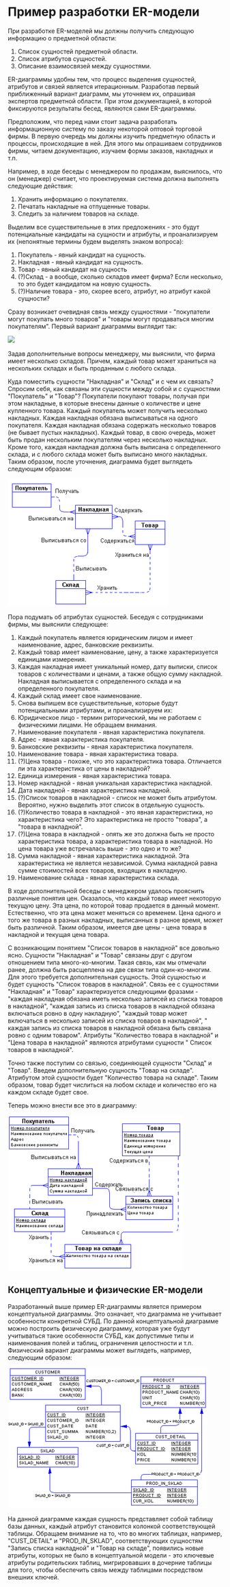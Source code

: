 # Пример разработки ER-модели

При разработке ER-моделей мы должны получить следующую информацию о предметной области:

1. Список сущностей предметной области. 
1. Список атрибутов сущностей. 
1. Описание взаимосвязей между сущностями. 

ER-диаграммы удобны тем, что процесс выделения сущностей, атрибутов и связей является итерационным. Разработав первый приближенный вариант диаграмм, мы уточняем их, опрашивая экспертов предметной области. При этом документацией, в которой фиксируются результаты бесед, являются сами ER-диаграммы. 

Предположим, что перед нами стоит задача разработать информационную систему по заказу некоторой оптовой торговой фирмы. В первую очередь мы должны изучить предметную область и процессы, происходящие в ней. Для этого мы опрашиваем сотрудников фирмы, читаем документацию, изучаем формы заказов, накладных и т.п. 

Например, в ходе беседы с менеджером по продажам, выяснилось, что он (менеджер) считает, что проектируемая система должна выполнять следующие действия: 

1. Хранить информацию о покупателях. 
1. Печатать накладные на отпущенные товары. 
1. Следить за наличием товаров на складе.

Выделим все существительные в этих предложениях - это будут потенциальные кандидаты на сущности и атрибуты, и проанализируем их (непонятные термины будем выделять знаком вопроса):

1. Покупатель - явный кандидат на сущность. 
1. Накладная - явный кандидат на сущность. 
1. Товар - явный кандидат на сущность 
1. (?)Склад - а вообще, сколько складов имеет фирма? Если несколько, то это будет кандидатом на новую сущность. 
1. (?)Наличие товара - это, скорее всего, атрибут, но атрибут какой сущности? 

Сразу возникает очевидная связь между сущностями - "покупатели могут покупать много товаров" и "товары могут продаваться многим покупателям". Первый вариант диаграммы выглядит так:

![]("images/ER_example_1.png")

Задав дополнительные вопросы менеджеру, мы выяснили, что фирма имеет несколько складов. Причем, каждый товар может храниться на нескольких складах и быть проданным с любого склада.

Куда поместить сущности "Накладная" и "Склад" и с чем их связать? Спросим себя, как связаны эти сущности между собой и с сущностями "Покупатель" и "Товар"? Покупатели покупают товары, получая при этом накладные, в которые внесены данные о количестве и цене купленного товара. Каждый покупатель может получить несколько накладных. Каждая накладная обязана выписываться на одного покупателя. Каждая накладная обязана содержать несколько товаров (не бывает пустых накладных). Каждый товар, в свою очередь, может быть продан нескольким покупателям через несколько накладных. Кроме того, каждая накладная должна быть выписана с определенного склада, и с любого склада может быть выписано много накладных. Таким образом, после уточнения, диаграмма будет выглядеть следующим образом:

![](images/ER_example_2.png)

Пора подумать об атрибутах сущностей. Беседуя с сотрудниками фирмы, мы выяснили следующее:

1. Каждый покупатель является юридическим лицом и имеет наименование, адрес, банковские реквизиты. 
1. Каждый товар имеет наименование, цену, а также характеризуется единицами измерения. 
1. Каждая накладная имеет уникальный номер, дату выписки, список товаров с количествами и ценами, а также общую сумму накладной. Накладная выписывается с определенного склада и на определенного покупателя. 
1. Каждый склад имеет свое наименование. 
1. Снова выпишем все существительные, которые будут потенциальными атрибутами, и проанализируем их: 
1. Юридическое лицо - термин риторический, мы не работаем с физическими лицами. Не обращаем внимания. 
1. Наименование покупателя - явная характеристика покупателя. 
1. Адрес - явная характеристика покупателя. 
1. Банковские реквизиты - явная характеристика покупателя. 
1. Наименование товара - явная характеристика товара. 
1. (?)Цена товара - похоже, что это характеристика товара. Отличается ли эта характеристика от цены в накладной? 
1. Единица измерения - явная характеристика товара. 
1. Номер накладной - явная уникальная характеристика накладной. 
1. Дата накладной - явная характеристика накладной. 
1. (?)Список товаров в накладной - список не может быть атрибутом. Вероятно, нужно выделить этот список в отдельную сущность. 
1. (?)Количество товара в накладной - это явная характеристика, но характеристика чего? Это характеристика не просто "товара", а "товара в накладной". 
1. (?)Цена товара в накладной - опять же это должна быть не просто характеристика товара, а характеристика товара в накладной. Но цена товара уже встречалась выше - это одно и то же? 
1. Сумма накладной - явная характеристика накладной. Эта характеристика не является независимой. Сумма накладной равна сумме стоимостей всех товаров, входящих в накладную. 
1. Наименование склада - явная характеристика склада. 

В ходе дополнительной беседы с менеджером удалось прояснить различные понятия цен. Оказалось, что каждый товар имеет некоторую текущую цену. Эта цена, по которой товар продается в данный момент. Естественно, что эта цена может меняться со временем. Цена одного и того же товара в разных накладных, выписанных в разное время, может быть различной. Таким образом, имеется две цены - цена товара в накладной и текущая цена товара.

С возникающим понятием "Список товаров в накладной" все довольно ясно. Сущности "Накладная" и "Товар" связаны друг с другом отношением типа много-ко-многим. Такая связь, как мы отмечали ранее, должна быть расщеплена на две связи типа один-ко-многим. Для этого требуется дополнительная сущность. Этой сущностью и будет сущность "Список товаров в накладной". Связь ее с сущностями "Накладная" и "Товар" характеризуется следующими фразами - "каждая накладная обязана иметь несколько записей из списка товаров в накладной", "каждая запись из списка товаров в накладной обязана включаться ровно в одну накладную", "каждый товар может включаться в несколько записей из списка товаров в накладной", " каждая запись из списка товаров в накладной обязана быть связана ровно с одним товаром". Атрибуты "Количество товара в накладной" и "Цена товара в накладной" являются атрибутами сущности " Список товаров в накладной".

Точно также поступим со связью, соединяющей сущности "Склад" и "Товар". Введем дополнительную сущность "Товар на складе". Атрибутом этой сущности будет "Количество товара на складе". Таким образом, товар будет числиться на любом складе и количество его на каждом складе будет свое.

Теперь можно внести все это в диаграмму:

![](images/ER_logical.png)

## Концептуальные и физические ER-модели

Разработанный выше пример ER-диаграммы является примером концептуальной диаграммы. Это означает, что диаграмма не учитывает особенности конкретной СУБД. По данной концептуальной диаграмме можно построить физическую диаграмму, которая уже будут учитываться такие особенности СУБД, как допустимые типы и наименования полей и таблиц, ограничения целостности и т.п. Физический вариант диаграммы может выглядеть, например, следующим образом:

![](images/ER_physical.png)

На данной диаграмме каждая сущность представляет собой таблицу базы данных, каждый атрибут становится колонкой соответствующей таблицы. Обращаем внимание на то, что во многих таблицах, например, "CUST_DETAIL" и "PROD_IN_SKLAD", соответствующих сущностям "Запись списка накладной" и "Товар на складе", появились новые атрибуты, которых не было в концептуальной модели - это ключевые атрибуты родительских таблиц, мигрировавших в дочерние таблицы для того, чтобы обеспечить связь между таблицами посредством внешних ключей.

